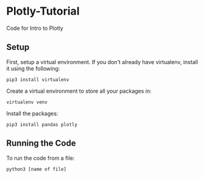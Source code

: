 # Plotly-Tutorial
Code for Intro to Plotly

## Setup
First, setup a virtual environment. If you don't already have virtualenv, install it using the following:
```console
pip3 install virtualenv
```

Create a virtual environment to store all your packages in:
```console
virtualenv venv
```

Install the packages:
```console
pip3 install pandas plotly
```

## Running the Code
To run the code from a file:
```console
python3 [name of file]
```

